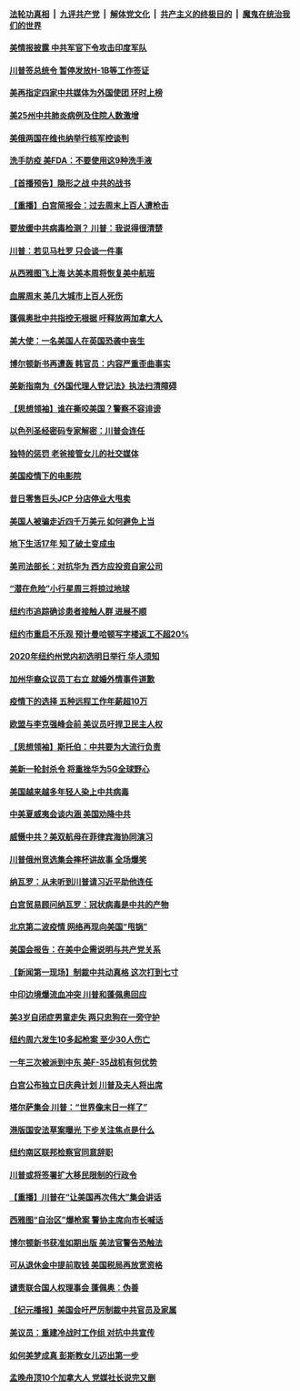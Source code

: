 

####  [法轮功真相](../../../../basic/blob/master/README.md?t=06230831) &nbsp;|&nbsp; [九评共产党](../../../../9ping.md/blob/master/README.md?t=06230831) &nbsp;|&nbsp; [解体党文化](../../../../jtdwh.md/blob/master/README.md?t=06230831)  &nbsp;|&nbsp; [共产主义的终极目的](../../../../gczydzjmd.md/blob/master/README.md?t=06230831) &nbsp;|&nbsp; [魔鬼在统治我们的世界](../../../../mgztzwmdsj.md/blob/master/README.md?t=06230831) 

#### [美情报披露 中共军官下令攻击印度军队](../pages/nsc412/n12205206.md?t=06230831) 

#### [川普签总统令 暂停发放H-1B等工作签证](../pages/nsc412/n12205286.md?t=06230831) 

#### [美再指定四家中共媒体为外国使团 环时上榜](../pages/nsc412/n12205059.md?t=06230831) 

#### [美25州中共肺炎病例及住院人数激增](../pages/nsc412/n12204895.md?t=06230831) 

#### [美俄两国在维也纳举行核军控谈判](../pages/nsc412/n12205020.md?t=06230831) 

#### [洗手防疫 美FDA：不要使用这9种洗手液](../pages/nsc412/n12204896.md?t=06230831) 

#### [【首播预告】隐形之战 中共的战书](../pages/nsc412/n12200980.md?t=06230831) 

#### [【重播】白宫简报会：过去周末上百人遭枪击](../pages/nsc412/n12204458.md?t=06230831) 

#### [要放缓中共病毒检测？ 川普：我说得很清楚](../pages/nsc412/n12204784.md?t=06230831) 

#### [川普：若见马杜罗 只会谈一件事](../pages/nsc412/n12204747.md?t=06230831) 

#### [从西雅图飞上海 达美本周将恢复美中航班](../pages/nsc412/n12204640.md?t=06230831) 

#### [血腥周末 美几大城市上百人死伤](../pages/nsc412/n12204490.md?t=06230831) 

#### [蓬佩奥批中共指控无根据 吁释放两加拿大人](../pages/nsc412/n12204564.md?t=06230831) 

#### [美大使：一名美国人在英国恐袭中丧生](../pages/nsc412/n12204415.md?t=06230831) 

#### [博尔顿新书再遭轰 韩官员：内容严重歪曲事实](../pages/nsc412/n12204194.md?t=06230831) 

#### [美新指南为《外国代理人登记法》执法扫清障碍](../pages/nsc412/n12203013.md?t=06230831) 

#### [【思想领袖】谁在撕咬美国？警察不容诽谤](../pages/nsc412/n12201992.md?t=06230831) 

#### [以色列圣经密码专家解密：川普会连任](../pages/nsc412/n12203622.md?t=06230831) 

#### [独特的惩罚  老爸接管女儿的社交媒体](../pages/nsc412/n12202897.md?t=06230831) 

#### [美国疫情下的电影院](../pages/nsc412/n12202867.md?t=06230831) 

#### [昔日零售巨头JCP 分店停业大甩卖](../pages/nsc412/n12202922.md?t=06230831) 

#### [美国人被骗走近四千万美元 如何避免上当](../pages/nsc412/n12202930.md?t=06230831) 

#### [地下生活17年 知了破土变成虫](../pages/nsc412/n12202962.md?t=06230831) 

#### [美司法部长：对抗华为 西方应投资自家公司](../pages/nsc412/n12203386.md?t=06230831) 

#### [“潜在危险”小行星周三将掠过地球](../pages/nsc412/n12202747.md?t=06230831) 

#### [纽约市追踪确诊患者接触人群  进展不顺](../pages/nsc412/n12203018.md?t=06230831) 

#### [纽约市重启不乐观 预计曼哈顿写字楼返工不超20%](../pages/nsc412/n12203023.md?t=06230831) 

#### [2020年纽约州党内初选明日举行 华人须知](../pages/nsc412/n12203026.md?t=06230831) 

#### [加州华裔众议员丁右立    就婚外情事件道歉](../pages/nsc412/n12203179.md?t=06230831) 

#### [疫情下的选择 五种远程工作年薪超10万](../pages/nsc412/n12190408.md?t=06230831) 

#### [欧盟与李克强峰会前 美议员吁捍卫民主人权](../pages/nsc412/n12202775.md?t=06230831) 

#### [【思想领袖】斯托伯：中共要为大流行负责](../pages/nsc412/n12115529.md?t=06230831) 

#### [美新一轮封杀令 将重挫华为5G全球野心](../pages/nsc412/n12202488.md?t=06230831) 

#### [美国越来越多年轻人染上中共病毒](../pages/nsc412/n12202590.md?t=06230831) 

#### [中美夏威夷会谈内涵 美国劝降中共](../pages/nsc412/n12202579.md?t=06230831) 

#### [威慑中共？美双航母在菲律宾海协同演习](../pages/nsc412/n12202399.md?t=06230831) 

#### [川普俄州竞选集会摔杯讲故事 全场爆笑](../pages/nsc412/n12202398.md?t=06230831) 

#### [纳瓦罗：从未听到川普请习近平助他连任](../pages/nsc412/n12202251.md?t=06230831) 

#### [白宫贸易顾问纳瓦罗：冠状病毒是中共的产物](../pages/nsc412/n12202027.md?t=06230831) 

#### [北京第二波疫情 网络再现向美国“甩锅”](../pages/nsc412/n12201996.md?t=06230831) 

#### [美国会报告：在美中企需说明与共产党关系](../pages/nsc412/n12199133.md?t=06230831) 

#### [【新闻第一现场】制裁中共动真格 这次打到七寸](../pages/nsc412/n12201730.md?t=06230831) 

#### [中印边境爆流血冲突 川普和蓬佩奥回应](../pages/nsc412/n12201068.md?t=06230831) 

#### [美3岁自闭症男童走失 两只忠狗在一旁守护](../pages/nsc412/n12201540.md?t=06230831) 

#### [纽约周六发生10多起枪案 至少30人伤亡](../pages/nsc412/n12201569.md?t=06230831) 

#### [一年三次被派到中东 美F-35战机有何优势](../pages/nsc412/n12193910.md?t=06230831) 

#### [白宫公布独立日庆典计划 川普及夫人将出席](../pages/nsc412/n12201111.md?t=06230831) 

#### [塔尔萨集会 川普：“世界像末日一样了”](../pages/nsc412/n12200981.md?t=06230831) 

#### [港版国安法草案曝光 下步关注焦点是什么](../pages/nsc412/n12200876.md?t=06230831) 

#### [纽约南区联邦检察官同意辞职](../pages/nsc412/n12200996.md?t=06230831) 

#### [川普或将签署扩大移民限制的行政令](../pages/nsc412/n12201017.md?t=06230831) 

#### [【重播】川普在“让美国再次伟大”集会讲话](../pages/nsc412/n12199351.md?t=06230831) 

#### [西雅图“自治区”爆枪案 警协主席向市长喊话](../pages/nsc412/n12200903.md?t=06230831) 

#### [博尔顿新书获准如期出版 美法官警告恐触法](../pages/nsc412/n12200486.md?t=06230831) 

#### [可从退休金中提前取钱  美国税局再放宽资格](../pages/nsc412/n12200725.md?t=06230831) 

#### [谴责联合国人权理事会 蓬佩奥：伪善](../pages/nsc412/n12200748.md?t=06230831) 

#### [【纪元播报】美国会吁严厉制裁中共官员及家属](../pages/nsc412/n12201402.md?t=06230831) 

#### [美议员：重建冷战时工作组 对抗中共宣传](../pages/nsc412/n12200449.md?t=06230831) 

#### [如何美梦成真 彭斯教女儿迈出第一步](../pages/nsc412/n12200401.md?t=06230831) 

#### [孟晚舟顶10个加拿大人 党媒社长说完又删](../pages/nsc412/n12200398.md?t=06230831) 

